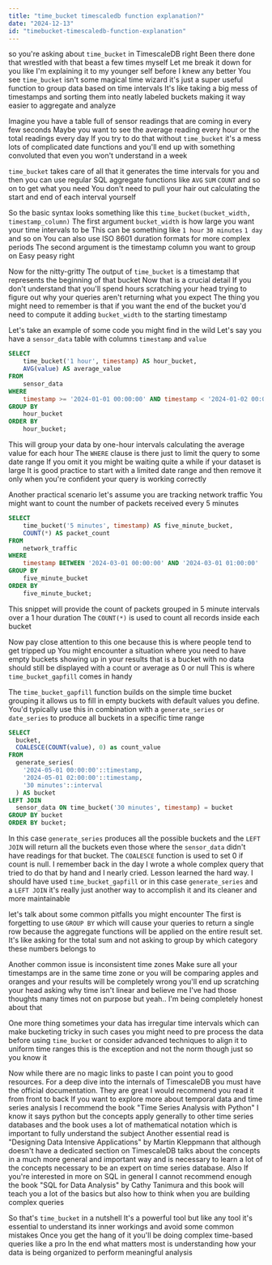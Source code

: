 ```yaml
---
title: "time_bucket timescaledb function explanation?"
date: "2024-12-13"
id: "timebucket-timescaledb-function-explanation"
---
```


so you're asking about `time_bucket` in TimescaleDB right Been there done that wrestled with that beast a few times myself Let me break it down for you like I'm explaining it to my younger self before I knew any better You see `time_bucket` isn't some magical time wizard it's just a super useful function to group data based on time intervals It's like taking a big mess of timestamps and sorting them into neatly labeled buckets making it way easier to aggregate and analyze

Imagine you have a table full of sensor readings that are coming in every few seconds Maybe you want to see the average reading every hour or the total readings every day If you try to do that without `time_bucket` it's a mess lots of complicated date functions and you'll end up with something convoluted that even you won't understand in a week

`time_bucket` takes care of all that it generates the time intervals for you and then you can use regular SQL aggregate functions like `AVG` `SUM` `COUNT` and so on to get what you need You don't need to pull your hair out calculating the start and end of each interval yourself

So the basic syntax looks something like this `time_bucket(bucket_width, timestamp_column)` The first argument `bucket_width` is how large you want your time intervals to be This can be something like `1 hour` `30 minutes` `1 day` and so on You can also use ISO 8601 duration formats for more complex periods The second argument is the timestamp column you want to group on Easy peasy right

Now for the nitty-gritty The output of `time_bucket` is a timestamp that represents the beginning of that bucket Now that is a crucial detail If you don't understand that you'll spend hours scratching your head trying to figure out why your queries aren't returning what you expect The thing you might need to remember is that if you want the end of the bucket you'd need to compute it adding `bucket_width` to the starting timestamp

Let's take an example of some code you might find in the wild Let's say you have a `sensor_data` table with columns `timestamp` and `value`

```sql
SELECT
    time_bucket('1 hour', timestamp) AS hour_bucket,
    AVG(value) AS average_value
FROM
    sensor_data
WHERE
    timestamp >= '2024-01-01 00:00:00' AND timestamp < '2024-01-02 00:00:00'
GROUP BY
    hour_bucket
ORDER BY
    hour_bucket;
```

This will group your data by one-hour intervals calculating the average value for each hour The `WHERE` clause is there just to limit the query to some date range If you omit it you might be waiting quite a while if your dataset is large It is good practice to start with a limited date range and then remove it only when you're confident your query is working correctly

Another practical scenario let's assume you are tracking network traffic You might want to count the number of packets received every 5 minutes

```sql
SELECT
    time_bucket('5 minutes', timestamp) AS five_minute_bucket,
    COUNT(*) AS packet_count
FROM
    network_traffic
WHERE
    timestamp BETWEEN '2024-03-01 00:00:00' AND '2024-03-01 01:00:00'
GROUP BY
    five_minute_bucket
ORDER BY
    five_minute_bucket;
```

This snippet will provide the count of packets grouped in 5 minute intervals over a 1 hour duration The `COUNT(*)` is used to count all records inside each bucket

Now pay close attention to this one because this is where people tend to get tripped up You might encounter a situation where you need to have empty buckets showing up in your results that is a bucket with no data should still be displayed with a count or average as 0 or null This is where `time_bucket_gapfill` comes in handy

The `time_bucket_gapfill` function builds on the simple time bucket grouping it allows us to fill in empty buckets with default values you define. You'd typically use this in combination with a `generate_series` or `date_series` to produce all buckets in a specific time range

```sql
SELECT
  bucket,
  COALESCE(COUNT(value), 0) as count_value
FROM
  generate_series(
    '2024-05-01 00:00:00'::timestamp,
    '2024-05-01 02:00:00'::timestamp,
    '30 minutes'::interval
  ) AS bucket
LEFT JOIN
  sensor_data ON time_bucket('30 minutes', timestamp) = bucket
GROUP BY bucket
ORDER BY bucket;
```

In this case `generate_series` produces all the possible buckets and the `LEFT JOIN` will return all the buckets even those where the `sensor_data` didn't have readings for that bucket. The `COALESCE` function is used to set 0 if count is null. I remember back in the day I wrote a whole complex query that tried to do that by hand and I nearly cried. Lesson learned the hard way. I should have used `time_bucket_gapfill` or in this case `generate_series` and a `LEFT JOIN` it's really just another way to accomplish it and its cleaner and more maintainable

 let's talk about some common pitfalls you might encounter The first is forgetting to use `GROUP BY` which will cause your queries to return a single row because the aggregate functions will be applied on the entire result set. It's like asking for the total sum and not asking to group by which category these numbers belongs to

Another common issue is inconsistent time zones Make sure all your timestamps are in the same time zone or you will be comparing apples and oranges and your results will be completely wrong you'll end up scratching your head asking why time isn't linear and believe me I've had those thoughts many times not on purpose but yeah.. I'm being completely honest about that

One more thing sometimes your data has irregular time intervals which can make bucketing tricky in such cases you might need to pre process the data before using `time_bucket` or consider advanced techniques to align it to uniform time ranges this is the exception and not the norm though just so you know it

Now while there are no magic links to paste I can point you to good resources. For a deep dive into the internals of TimescaleDB you must have the official documentation. They are great I would recommend you read it from front to back If you want to explore more about temporal data and time series analysis I recommend the book "Time Series Analysis with Python" I know it says python but the concepts apply generally to other time series databases and the book uses a lot of mathematical notation which is important to fully understand the subject Another essential read is "Designing Data Intensive Applications" by Martin Kleppmann that although doesn't have a dedicated section on TimescaleDB talks about the concepts in a much more general and important way and is necessary to learn a lot of the concepts necessary to be an expert on time series database. Also If you're interested in more on SQL in general I cannot recommend enough the book "SQL for Data Analysis" by Cathy Tanimura and this book will teach you a lot of the basics but also how to think when you are building complex queries

So that's `time_bucket` in a nutshell It's a powerful tool but like any tool it's essential to understand its inner workings and avoid some common mistakes Once you get the hang of it you'll be doing complex time-based queries like a pro In the end what matters most is understanding how your data is being organized to perform meaningful analysis
